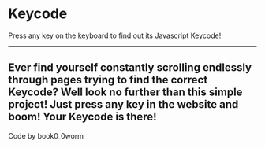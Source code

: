 # Keycode
Press any key on the keyboard to find out its Javascript Keycode!

------------------------------------------------------------------------------------------------------------
Ever find yourself constantly scrolling endlessly through pages trying to find the correct Keycode?
Well look no further than this simple project!
Just press any key in the website and boom! Your Keycode is there!
------------------------------------------------------------------------------------------------------------

Code by book0_0worm
